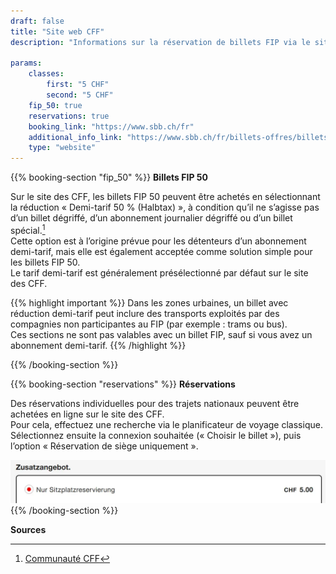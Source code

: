 ```yaml
---
draft: false
title: "Site web CFF"
description: "Informations sur la réservation de billets FIP via le site web des CFF."

params:
    classes:
        first: "5 CHF"
        second: "5 CHF"
    fip_50: true
    reservations: true
    booking_link: "https://www.sbb.ch/fr"
    additional_info_link: "https://www.sbb.ch/fr/billets-offres/billets/billet-parcours-suisse/reservation-de-places.html"
    type: "website"
---
```


{{% booking-section "fip_50" %}}
**Billets FIP 50**

Sur le site des CFF, les billets FIP 50 peuvent être achetés en sélectionnant la réduction « Demi-tarif 50 % (Halbtax) », à condition qu’il ne s’agisse pas d’un billet dégriffé, d’un abonnement journalier dégriffé ou d’un billet spécial.[^1] \
Cette option est à l’origine prévue pour les détenteurs d’un abonnement demi-tarif, mais elle est également acceptée comme solution simple pour les billets FIP 50. \
Le tarif demi-tarif est généralement présélectionné par défaut sur le site des CFF.

{{% highlight important %}}
Dans les zones urbaines, un billet avec réduction demi-tarif peut inclure des transports exploités par des compagnies non participantes au FIP (par exemple : trams ou bus). \
Ces sections ne sont pas valables avec un billet FIP, sauf si vous avez un abonnement demi-tarif.
{{% /highlight %}}

{{% /booking-section %}}

{{% booking-section "reservations" %}}
**Réservations**

Des réservations individuelles pour des trajets nationaux peuvent être achetées en ligne sur le site des CFF. \
Pour cela, effectuez une recherche via le planificateur de voyage classique. \
Sélectionnez ensuite la connexion souhaitée (« Choisir le billet »), puis l’option « Réservation de siège uniquement ».

![Réserver une place CFF](sbb_reservation.webp)
{{% /booking-section %}}

**Sources**
[^1]: [Communauté CFF](https://community.sbb.ch/d/2251-kann-man-als-fip-beg%C3%BCnstigter-tickets-weiterhin-online-mittels-halbtax-kaufen)
